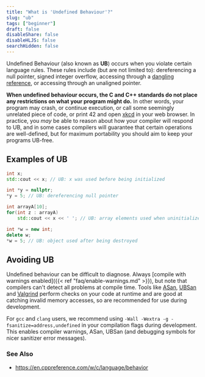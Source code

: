 ```yaml
---
title: "What is 'Undefined Behaviour'?"
slug: "ub"
tags: ["beginner"]
draft: false
disableShare: false
disableHLJS: false
searchHidden: false
---
```


Undefined Behaviour (also known as **UB**) occurs when you violate certain language rules. These rules include (but are not limited to): dereferencing a null pointer, signed integer overflow, accessing through a [dangling reference](https://en.cppreference.com/w/cpp/language/reference#Dangling_references), or accessing through an unaligned pointer.

**When undefined behaviour occurs, the C and C++ standards do not place any restrictions on what your program might do.** In other words, your program may crash, or continue execution, or call some seemingly unrelated piece of code, or print 42 and open [xkcd](https://xkcd.com/) in your web browser. In practice, you *may* be able to reason about how your compiler will respond to UB, and in some cases compilers will guarantee that certain operations are well-defined, but for maximum portability you should aim to keep your programs UB-free.

## Examples of UB

```cpp
int x;
std::cout << x; // UB: x was used before being initialized

int *y = nullptr;
*y = 5; // UB: dereferencing null pointer

int arrayA[10];
for(int z : arrayA)
    std::cout << x << ' '; // UB: array elements used when uninitialized

int *w = new int;
delete w;
*w = 5; // UB: object used after being destroyed
``` 

## Avoiding UB
Undefined behaviour can be difficult to diagnose. Always [compile with warnings enabled]({{< ref "faq/enable-warnings.md" >}}), but note that compilers can't detect all problems at compile time. Tools like [ASan](https://en.wikipedia.org/wiki/AddressSanitizer), [UBSan](https://clang.llvm.org/docs/UndefinedBehaviorSanitizer.html) and [Valgrind](https://valgrind.org/docs/manual/quick-start.html#quick-start.mcrun) perform checks on your code at runtime and are good at catching invalid memory accesses, so are recommended for use during development.

For `gcc` and `clang` users, we recommend using `-Wall -Wextra -g -fsanitize=address,undefined` in your compilation flags during development. This enables compiler warnings, ASan, UBSan (and debugging symbols for nicer sanitizer error messages).

### See Also
* https://en.cppreference.com/w/c/language/behavior
